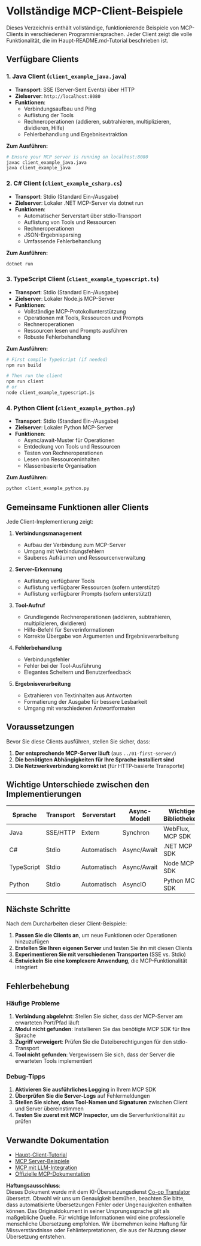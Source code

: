 <!--
CO_OP_TRANSLATOR_METADATA:
{
  "original_hash": "affcf199a44f60283a289dcb69dc144e",
  "translation_date": "2025-07-17T13:29:32+00:00",
  "source_file": "03-GettingStarted/02-client/complete_examples.md",
  "language_code": "de"
}
-->
# Vollständige MCP-Client-Beispiele

Dieses Verzeichnis enthält vollständige, funktionierende Beispiele von MCP-Clients in verschiedenen Programmiersprachen. Jeder Client zeigt die volle Funktionalität, die im Haupt-README.md-Tutorial beschrieben ist.

## Verfügbare Clients

### 1. Java Client (`client_example_java.java`)
- **Transport**: SSE (Server-Sent Events) über HTTP
- **Zielserver**: `http://localhost:8080`
- **Funktionen**: 
  - Verbindungsaufbau und Ping
  - Auflistung der Tools
  - Rechneroperationen (addieren, subtrahieren, multiplizieren, dividieren, Hilfe)
  - Fehlerbehandlung und Ergebnisextraktion

**Zum Ausführen:**
```bash
# Ensure your MCP server is running on localhost:8080
javac client_example_java.java
java client_example_java
```

### 2. C# Client (`client_example_csharp.cs`)
- **Transport**: Stdio (Standard Ein-/Ausgabe)
- **Zielserver**: Lokaler .NET MCP-Server via dotnet run
- **Funktionen**:
  - Automatischer Serverstart über stdio-Transport
  - Auflistung von Tools und Ressourcen
  - Rechneroperationen
  - JSON-Ergebnisparsing
  - Umfassende Fehlerbehandlung

**Zum Ausführen:**
```bash
dotnet run
```

### 3. TypeScript Client (`client_example_typescript.ts`)
- **Transport**: Stdio (Standard Ein-/Ausgabe)
- **Zielserver**: Lokaler Node.js MCP-Server
- **Funktionen**:
  - Vollständige MCP-Protokollunterstützung
  - Operationen mit Tools, Ressourcen und Prompts
  - Rechneroperationen
  - Ressourcen lesen und Prompts ausführen
  - Robuste Fehlerbehandlung

**Zum Ausführen:**
```bash
# First compile TypeScript (if needed)
npm run build

# Then run the client
npm run client
# or
node client_example_typescript.js
```

### 4. Python Client (`client_example_python.py`)
- **Transport**: Stdio (Standard Ein-/Ausgabe)  
- **Zielserver**: Lokaler Python MCP-Server
- **Funktionen**:
  - Async/await-Muster für Operationen
  - Entdeckung von Tools und Ressourcen
  - Testen von Rechneroperationen
  - Lesen von Ressourceninhalten
  - Klassenbasierte Organisation

**Zum Ausführen:**
```bash
python client_example_python.py
```

## Gemeinsame Funktionen aller Clients

Jede Client-Implementierung zeigt:

1. **Verbindungsmanagement**
   - Aufbau der Verbindung zum MCP-Server
   - Umgang mit Verbindungsfehlern
   - Sauberes Aufräumen und Ressourcenverwaltung

2. **Server-Erkennung**
   - Auflistung verfügbarer Tools
   - Auflistung verfügbarer Ressourcen (sofern unterstützt)
   - Auflistung verfügbarer Prompts (sofern unterstützt)

3. **Tool-Aufruf**
   - Grundlegende Rechneroperationen (addieren, subtrahieren, multiplizieren, dividieren)
   - Hilfe-Befehl für Serverinformationen
   - Korrekte Übergabe von Argumenten und Ergebnisverarbeitung

4. **Fehlerbehandlung**
   - Verbindungsfehler
   - Fehler bei der Tool-Ausführung
   - Elegantes Scheitern und Benutzerfeedback

5. **Ergebnisverarbeitung**
   - Extrahieren von Textinhalten aus Antworten
   - Formatierung der Ausgabe für bessere Lesbarkeit
   - Umgang mit verschiedenen Antwortformaten

## Voraussetzungen

Bevor Sie diese Clients ausführen, stellen Sie sicher, dass:

1. **Der entsprechende MCP-Server läuft** (aus `../01-first-server/`)
2. **Die benötigten Abhängigkeiten für Ihre Sprache installiert sind**
3. **Die Netzwerkverbindung korrekt ist** (für HTTP-basierte Transporte)

## Wichtige Unterschiede zwischen den Implementierungen

| Sprache   | Transport | Serverstart   | Async-Modell | Wichtige Bibliotheken |
|-----------|-----------|---------------|--------------|----------------------|
| Java      | SSE/HTTP  | Extern        | Synchron     | WebFlux, MCP SDK     |
| C#        | Stdio     | Automatisch   | Async/Await  | .NET MCP SDK         |
| TypeScript| Stdio     | Automatisch   | Async/Await  | Node MCP SDK         |
| Python    | Stdio     | Automatisch   | AsyncIO      | Python MCP SDK       |

## Nächste Schritte

Nach dem Durcharbeiten dieser Client-Beispiele:

1. **Passen Sie die Clients an**, um neue Funktionen oder Operationen hinzuzufügen
2. **Erstellen Sie Ihren eigenen Server** und testen Sie ihn mit diesen Clients
3. **Experimentieren Sie mit verschiedenen Transporten** (SSE vs. Stdio)
4. **Entwickeln Sie eine komplexere Anwendung**, die MCP-Funktionalität integriert

## Fehlerbehebung

### Häufige Probleme

1. **Verbindung abgelehnt**: Stellen Sie sicher, dass der MCP-Server am erwarteten Port/Pfad läuft
2. **Modul nicht gefunden**: Installieren Sie das benötigte MCP SDK für Ihre Sprache
3. **Zugriff verweigert**: Prüfen Sie die Dateiberechtigungen für den stdio-Transport
4. **Tool nicht gefunden**: Vergewissern Sie sich, dass der Server die erwarteten Tools implementiert

### Debug-Tipps

1. **Aktivieren Sie ausführliches Logging** in Ihrem MCP SDK
2. **Überprüfen Sie die Server-Logs** auf Fehlermeldungen
3. **Stellen Sie sicher, dass Tool-Namen und Signaturen** zwischen Client und Server übereinstimmen
4. **Testen Sie zuerst mit MCP Inspector**, um die Serverfunktionalität zu prüfen

## Verwandte Dokumentation

- [Haupt-Client-Tutorial](./README.md)
- [MCP Server-Beispiele](../../../../03-GettingStarted/01-first-server)
- [MCP mit LLM-Integration](../../../../03-GettingStarted/03-llm-client)
- [Offizielle MCP-Dokumentation](https://modelcontextprotocol.io/)

**Haftungsausschluss**:  
Dieses Dokument wurde mit dem KI-Übersetzungsdienst [Co-op Translator](https://github.com/Azure/co-op-translator) übersetzt. Obwohl wir uns um Genauigkeit bemühen, beachten Sie bitte, dass automatisierte Übersetzungen Fehler oder Ungenauigkeiten enthalten können. Das Originaldokument in seiner Ursprungssprache gilt als maßgebliche Quelle. Für wichtige Informationen wird eine professionelle menschliche Übersetzung empfohlen. Wir übernehmen keine Haftung für Missverständnisse oder Fehlinterpretationen, die aus der Nutzung dieser Übersetzung entstehen.